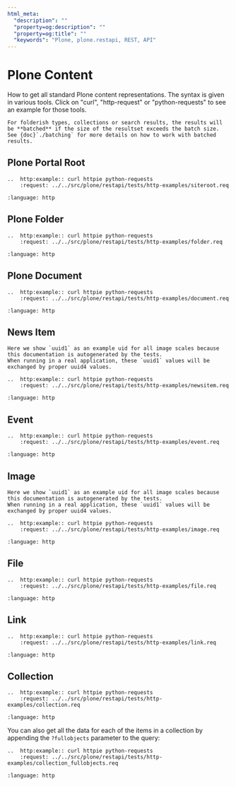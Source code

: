 ```yaml
---
html_meta:
  "description": ""
  "property=og:description": ""
  "property=og:title": ""
  "keywords": "Plone, plone.restapi, REST, API"
---
```


# Plone Content

How to get all standard Plone content representations.
The syntax is given in various tools.
Click on "curl", "http-request" or "python-requests" to see an example for those tools.

```{note}
For folderish types, collections or search results, the results will be **batched** if the size of the resultset exceeds the batch size.
See {doc}`./batching` for more details on how to work with batched results.
```


## Plone Portal Root

```{eval-rst}
..  http:example:: curl httpie python-requests
    :request: ../../src/plone/restapi/tests/http-examples/siteroot.req
```

```{literalinclude} ../../src/plone/restapi/tests/http-examples/siteroot.resp
:language: http
```


## Plone Folder

```{eval-rst}
..  http:example:: curl httpie python-requests
    :request: ../../src/plone/restapi/tests/http-examples/folder.req
```

```{literalinclude} ../../src/plone/restapi/tests/http-examples/folder.resp
:language: http
```


## Plone Document

```{eval-rst}
..  http:example:: curl httpie python-requests
    :request: ../../src/plone/restapi/tests/http-examples/document.req
```

```{literalinclude} ../../src/plone/restapi/tests/http-examples/document.resp
:language: http
```


## News Item

```{note}
Here we show `uuid1` as an example uid for all image scales because this documentation is autogenerated by the tests.
When running in a real application, these `uuid1` values will be exchanged by proper uuid4 values.
```

```{eval-rst}
..  http:example:: curl httpie python-requests
    :request: ../../src/plone/restapi/tests/http-examples/newsitem.req
```

```{literalinclude} ../../src/plone/restapi/tests/http-examples/newsitem.resp
:language: http
```


## Event

```{eval-rst}
..  http:example:: curl httpie python-requests
    :request: ../../src/plone/restapi/tests/http-examples/event.req
```

```{literalinclude} ../../src/plone/restapi/tests/http-examples/event.resp
:language: http
```


## Image

```{note}
Here we show `uuid1` as an example uid for all image scales because this documentation is autogenerated by the tests.
When running in a real application, these `uuid1` values will be exchanged by proper uuid4 values.
```

```{eval-rst}
..  http:example:: curl httpie python-requests
    :request: ../../src/plone/restapi/tests/http-examples/image.req
```

```{literalinclude} ../../src/plone/restapi/tests/http-examples/image.resp
:language: http
```


## File

```{eval-rst}
..  http:example:: curl httpie python-requests
    :request: ../../src/plone/restapi/tests/http-examples/file.req
```

```{literalinclude} ../../src/plone/restapi/tests/http-examples/file.resp
:language: http
```


## Link

```{eval-rst}
..  http:example:: curl httpie python-requests
    :request: ../../src/plone/restapi/tests/http-examples/link.req
```

```{literalinclude} ../../src/plone/restapi/tests/http-examples/link.resp
:language: http
```


## Collection

```{eval-rst}
..  http:example:: curl httpie python-requests
    :request: ../../src/plone/restapi/tests/http-examples/collection.req
```

```{literalinclude} ../../src/plone/restapi/tests/http-examples/collection.resp
:language: http
```

You can also get all the data for each of the items in a collection by appending the `?fullobjects` parameter to the query:

```{eval-rst}
..  http:example:: curl httpie python-requests
    :request: ../../src/plone/restapi/tests/http-examples/collection_fullobjects.req
```

```{literalinclude} ../../src/plone/restapi/tests/http-examples/collection_fullobjects.resp
:language: http
```
